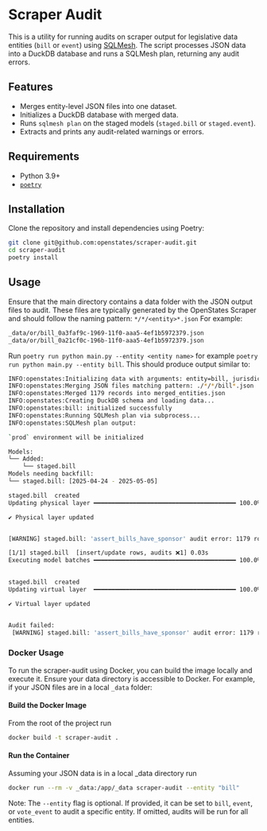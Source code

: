 # Scraper Audit

This is a utility for running audits on scraper output for legislative data entities (`bill` or `event`) using [SQLMesh](https://docs.sqlmesh.com/). The script processes JSON data into a DuckDB database and runs a SQLMesh plan, returning any audit errors.

## Features

- Merges entity-level JSON files into one dataset.
- Initializes a DuckDB database with merged data.
- Runs `sqlmesh plan` on the staged models (`staged.bill` or `staged.event`).
- Extracts and prints any audit-related warnings or errors.

## Requirements

- Python 3.9+
- [`poetry`](https://python-poetry.org/docs/#installation)

## Installation

Clone the repository and install dependencies using Poetry:

```bash
git clone git@github.com:openstates/scraper-audit.git
cd scraper-audit
poetry install
```

## Usage

Ensure that the main directory contains a data folder with the JSON output files to audit.
These files are typically generated by the OpenStates Scraper and should follow the naming pattern:
`*/*/<entity>*.json`
For example:

```bash
_data/or/bill_0a3faf9c-1969-11f0-aaa5-4ef1b5972379.json
_data/or/bill_0a21cf0c-196b-11f0-aaa5-4ef1b5972379.json
```

Run `poetry run python main.py --entity <entity name>` for example `poetry run python main.py --entity bill`. This should produce output similar to: 

```bash
INFO:openstates:Initializing data with arguments: entity=bill, jurisdiction=None
INFO:openstates:Merging JSON files matching pattern: ./*/*/bill*.json
INFO:openstates:Merged 1179 records into merged_entities.json
INFO:openstates:Creating DuckDB schema and loading data...
INFO:openstates:bill: initialized successfully
INFO:openstates:Running SQLMesh plan via subprocess...
INFO:openstates:SQLMesh plan output:

`prod` environment will be initialized

Models:
└── Added:
    └── staged.bill
Models needing backfill:
└── staged.bill: [2025-04-24 - 2025-05-05]

staged.bill  created
Updating physical layer ━━━━━━━━━━━━━━━━━━━━━━━━━━━━━━━━━━━━━━━━ 100.0% • 1/1 • 0:00:00

✔ Physical layer updated


[WARNING] staged.bill: 'assert_bills_have_sponsor' audit error: 1179 rows failed. Learn more in logs: ~/scraper-audit/logs/sqlmesh_2025_05_06_20_58_30.log

[1/1] staged.bill  [insert/update rows, audits ❌1] 0.03s   
Executing model batches ━━━━━━━━━━━━━━━━━━━━━━━━━━━━━━━━━━━━━━━━ 100.0% • 1/1 • 0:00:00                                                                                                                                                                                                                          
                                                                                                                                                                                                                                                                                                                 ✔ Model batches executed

staged.bill  created
Updating virtual layer  ━━━━━━━━━━━━━━━━━━━━━━━━━━━━━━━━━━━━━━━━ 100.0% • 1/1 • 0:00:00

✔ Virtual layer updated


Audit failed:
 [WARNING] staged.bill: 'assert_bills_have_sponsor' audit error: 1179 rows failed. Learn more in logs: ~/scraper-audit/logs/sqlmesh_2025_05_06_20_58_30.log
```

### Docker Usage

To run the scraper-audit using Docker, you can build the image locally and execute it.
Ensure your data directory is accessible to Docker.
For example, if your JSON files are in a local `_data` folder:

#### Build the Docker Image

From the root of the project run
```bash
docker build -t scraper-audit .
```

#### Run the Container

Assuming your JSON data is in a local _data directory run

```bash
docker run --rm -v _data:/app/_data scraper-audit --entity "bill"
```

Note: The `--entity` flag is optional.
If provided, it can be set to `bill`, `event`, or `vote_event` to audit a specific entity.
If omitted, audits will be run for all entities.